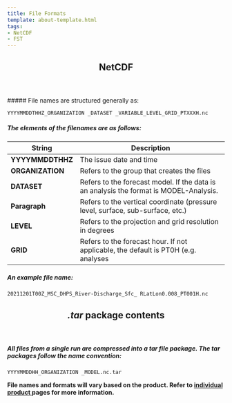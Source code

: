 ```yaml
---
title: File Formats 
template: about-template.html
tags: 
- NetCDF
- FST
---
```

<header class="major">
	<h2> NetCDF </h2>
</header>
##### File names are structured generally as: 

````
YYYYMMDDTHHZ_ORGANIZATION _DATASET _VARIABLE_LEVEL_GRID_PTXXXH.nc
````

<h5> The elements of the filenames are as follows: </h5>

| String      | Description |
| ----------- | ----------- |
| **YYYYMMDDTHHZ**      | The issue date and time       |
| **ORGANIZATION**   |  Refers to the group that creates the files        |
| **DATASET**      | Refers to the forecast model. If the data is an analysis the format is MODEL-Analysis.       |
| **Paragraph**   | Refers to the vertical coordinate (pressure level, surface, sub-surface, etc.)        |
| **LEVEL**      | Refers to the projection and grid resolution in degrees       |
| **GRID**   |  Refers to the forecast hour. If not applicable, the default is PT0H (e.g. analyses        |

 
##### An example file name:
````
20211201T00Z_MSC_DHPS_River-Discharge_Sfc_ RLatLon0.008_PT001H.nc 
````

<header class="major">
	<h2> <i>.tar</i> package contents  </h2>
</header>


##### All files from a single run are compressed into a tar file package. The tar packages follow the name convention: 
````
YYYYMMDDHH_ORGANIZATION _MODEL.nc.tar
````

<p> 
<b> File names and formats will vary based on the product. Refer to <a href="../../../available-datasets" > individual product </a> pages for more information. </b>
</p>
